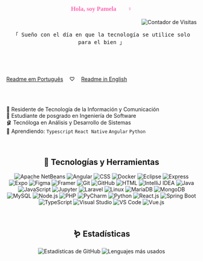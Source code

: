 <link href="https://fonts.googleapis.com/css2?family=Dancing+Script:wght@700&display=swap" rel="stylesheet">

<div align="center">
  <h3 style="color:#FF69B4; font-family:Cursive;">Hola, soy Pamela 🧚🏾‍♀️</h3>
  <p align="right">
    <img src="https://komarev.com/ghpvc/?username=o-cafe-e-o-elefante&color=ff69b4&style=flat-square" alt="Contador de Visitas" />
  </p>
</div>

<p align="center"> 
  <samp>
    「 Sueño con el día en que la tecnología se utilice solo para el bien 」
    <br>
    <br>
  </samp>
</p>
<br>
<br> 
  
[Readme em Português](./README.md)   ㅤ♡ㅤ   [Readme in English](./README_ENG.md)

<br>
<br>

🦩 Residente de Tecnología de la Información y Comunicación <br>
🩷 Estudiante de posgrado en Ingeniería de Software <br>
🩰 Tecnóloga en Análisis y Desarrollo de Sistemas <br>
🧠 Aprendiendo: `Typescript` `React Native` `Angular` `Python`

<br> 

<div align="center">

## 🫧 Tecnologías y Herramientas

![Apache NetBeans](https://img.shields.io/badge/Apache%20NetBeans-FF69B4?style=flat&logo=apachenetbeanside&logoColor=white) ![Angular](https://img.shields.io/badge/Angular-FF69B4?style=flat&logo=angular&logoColor=white) ![CSS](https://img.shields.io/badge/-CSS3-FF69B4?style=flat&logo=css3&logoColor=white) ![Docker](https://img.shields.io/badge/-Docker-FF69B4?style=flat&logo=docker&logoColor=white) ![Eclipse](https://img.shields.io/badge/-Eclipse-FF69B4?style=flat&logo=eclipse&logoColor=white) ![Express](https://img.shields.io/badge/Express-FF69B4?style=flat&logo=express&logoColor=white) ![Expo](https://img.shields.io/badge/-Expo-FF69B4?style=flat&logo=expo&logoColor=white) 
![Figma](https://img.shields.io/badge/-Figma-FF69B4?style=flat&logo=figma&logoColor=white) ![Framer](https://img.shields.io/badge/-Framer-FF69B4?style=flat&logo=framer&logoColor=white) ![Git](https://img.shields.io/badge/-Git-FF69B4?style=flat&logo=git&logoColor=white) 
![GitHub](https://img.shields.io/badge/-GitHub-FF69B4?style=flat&logo=github&logoColor=white) ![HTML](https://img.shields.io/badge/-HTML5-FF69B4?style=flat&logo=html5&logoColor=white) ![IntelliJ IDEA](https://img.shields.io/badge/-IntelliJ%20IDEA-FF69B4?style=flat&logo=intellij-idea&logoColor=white) 
![Java](https://img.shields.io/badge/-Java-FF69B4?style=flat&logo=java&logoColor=white) ![JavaScript](https://img.shields.io/badge/-JavaScript-FF69B4?style=flat&logo=javascript&logoColor=white) ![Jupyter](https://img.shields.io/badge/Jupyter-FF69B4?style=flat&logo=jupyter&logoColor=white) 
![Laravel](https://img.shields.io/badge/-Laravel-FF69B4?style=flat&logo=laravel&logoColor=white) ![Linux](https://img.shields.io/badge/-Linux-FF69B4?style=flat&logo=linux&logoColor=white) ![MariaDB](https://img.shields.io/badge/-MariaDB-FF69B4?style=flat&logo=mariadb&logoColor=white) 
![MongoDB](https://img.shields.io/badge/MongoDB-FF69B4?style=flat&logo=mongodb&logoColor=white) ![MySQL](https://img.shields.io/badge/-MySQL-FF69B4?style=flat&logo=mysql&logoColor=white) ![Node.js](https://img.shields.io/badge/-Node.js-FF69B4?style=flat&logo=node.js&logoColor=white) 
![PHP](https://img.shields.io/badge/-PHP-FF69B4?style=flat&logo=php&logoColor=white) ![PyCharm](https://img.shields.io/badge/-PyCharm-FF69B4?style=flat&logo=pycharm&logoColor=white) ![Python](https://img.shields.io/badge/-Python-FF69B4?style=flat&logo=python&logoColor=white) 
![React.js](https://img.shields.io/badge/-React-FF69B4?style=flat&logo=react&logoColor=white) ![Spring Boot](https://img.shields.io/badge/-Spring%20Boot-FF69B4?style=flat&logo=spring-boot&logoColor=white) ![TypeScript](https://img.shields.io/badge/-TypeScript-FF69B4?style=flat&logo=typescript&logoColor=white)
![Visual Studio](https://img.shields.io/badge/Visual_Studio-FF69B4?style=flat&logo=visual%20studio&logoColor=white) ![VS Code](https://img.shields.io/badge/-VS%20Code-FF69B4?style=flat&logo=visual-studio-code&logoColor=white) ![Vue.js](https://img.shields.io/badge/-Vue.js-FF69B4?style=flat&logo=vue.js&logoColor=white)

<br> 

## 🪱 Estadísticas

<p align="center">
  <img src="https://github-readme-stats.vercel.app/api?username=o-cafe-e-o-elefante&show_icons=true&bg_color=ffffff&title_color=ff69b4&text_color=ff69b4&icon_color=ff69b4&border_color=ff69b4" alt="Estadísticas de GitHub" />
  <img src="https://github-readme-stats.vercel.app/api/top-langs/?username=o-cafe-e-o-elefante&layout=compact&bg_color=ffffff&title_color=ff69b4&text_color=ff69b4&icon_color=ff69b4&border_color=ff69b4" alt="Lenguajes más usados" />
</p>

<br>


</div>
